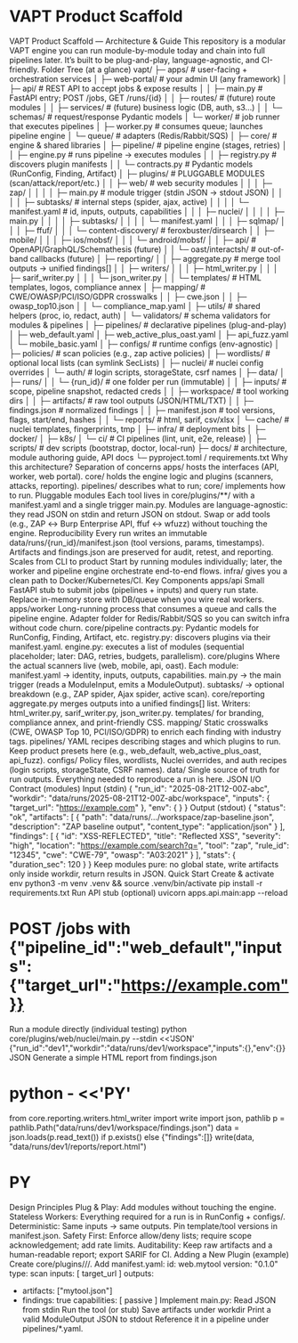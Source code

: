 # VAPT Product Scaffold

VAPT Product Scaffold — Architecture & Guide
This repository is a modular VAPT engine you can run module-by-module today and chain into full pipelines later. It’s built to be plug-and-play, language-agnostic, and CI-friendly.
Folder Tree (at a glance)
vapt/
├─ apps/                              # user-facing + orchestration services
│  ├─ web-portal/                     # your admin UI (any framework)
│  ├─ api/                            # REST API to accept jobs & expose results
│  │  ├─ main.py                      # FastAPI entry; POST /jobs, GET /runs/{id}
│  │  ├─ routes/                      # (future) route modules
│  │  ├─ services/                    # (future) business logic (DB, auth, s3…)
│  │  └─ schemas/                     # request/response Pydantic models
│  └─ worker/                         # job runner that executes pipelines
│     ├─ worker.py                    # consumes queue; launches pipeline engine
│     └─ queue/                       # adapters (Redis/Rabbit/SQS)
│
├─ core/                              # engine & shared libraries
│  ├─ pipeline/                       # pipeline engine (stages, retries)
│  │  ├─ engine.py                    # runs pipeline -> executes modules
│  │  ├─ registry.py                  # discovers plugin manifests
│  │  └─ contracts.py                 # Pydantic models (RunConfig, Finding, Artifact)
│  ├─ plugins/                        # PLUGGABLE MODULES (scan/attack/report/etc.)
│  │  ├─ web/                         # web security modules
│  │  │  ├─ zap/
│  │  │  │  ├─ main.py                # module trigger (stdin JSON -> stdout JSON)
│  │  │  │  ├─ subtasks/              # internal steps (spider, ajax, active)
│  │  │  │  └─ manifest.yaml          # id, inputs, outputs, capabilities
│  │  │  ├─ nuclei/
│  │  │  │  ├─ main.py
│  │  │  │  ├─ subtasks/
│  │  │  │  └─ manifest.yaml
│  │  │  ├─ sqlmap/
│  │  │  ├─ ffuf/
│  │  │  └─ content-discovery/        # feroxbuster/dirsearch
│  │  ├─ mobile/
│  │  │  ├─ ios/mobsf/
│  │  │  └─ android/mobsf/
│  │  ├─ api/                         # OpenAPI/GraphQL/Schemathesis (future)
│  │  └─ oast/interactsh/             # out-of-band callbacks (future)
│  ├─ reporting/
│  │  ├─ aggregate.py                 # merge tool outputs -> unified findings[]
│  │  ├─ writers/
│  │  │  ├─ html_writer.py
│  │  │  ├─ sarif_writer.py
│  │  │  └─ json_writer.py
│  │  └─ templates/                   # HTML templates, logos, compliance annex
│  ├─ mapping/                        # CWE/OWASP/PCI/ISO/GDPR crosswalks
│  │  ├─ cwe.json
│  │  ├─ owasp_top10.json
│  │  └─ compliance_map.yaml
│  ├─ utils/                          # shared helpers (proc, io, redact, auth)
│  └─ validators/                     # schema validators for modules & pipelines
│
├─ pipelines/                         # declarative pipelines (plug-and-play)
│  ├─ web_default.yaml
│  ├─ web_active_plus_oast.yaml
│  ├─ api_fuzz.yaml
│  └─ mobile_basic.yaml
│
├─ configs/                           # runtime configs (env-agnostic)
│  ├─ policies/                       # scan policies (e.g., zap active policies)
│  ├─ wordlists/                      # optional local lists (can symlink SecLists)
│  ├─ nuclei/                         # nuclei config overrides
│  └─ auth/                           # login scripts, storageState, csrf names
│
├─ data/
│  ├─ runs/
│  │  └─ {run_id}/                    # one folder per run (immutable)
│  │     ├─ inputs/                   # scope, pipeline snapshot, redacted creds
│  │     ├─ workspace/                # tool working dirs
│  │     ├─ artifacts/                # raw tool outputs (JSON/HTML/TXT)
│  │     ├─ findings.json             # normalized findings
│  │     ├─ manifest.json             # tool versions, flags, start/end, hashes
│  │     └─ reports/                  # html, sarif, csv/xlsx
│  └─ cache/                          # nuclei templates, fingerprints, tmp
│
├─ infra/                             # deployment bits
│  ├─ docker/
│  ├─ k8s/
│  └─ ci/                             # CI pipelines (lint, unit, e2e, release)
│
├─ scripts/                           # dev scripts (bootstrap, doctor, local-run)
├─ docs/                              # architecture, module authoring guide, API docs
└─ pyproject.toml / requirements.txt
Why this architecture?
Separation of concerns
apps/ hosts the interfaces (API, worker, web portal).
core/ holds the engine logic and plugins (scanners, attacks, reporting).
pipelines/ describes what to run; core/ implements how to run.
Pluggable modules
Each tool lives in core/plugins/**/ with a manifest.yaml and a single trigger main.py.
Modules are language-agnostic: they read JSON on stdin and return JSON on stdout.
Swap or add tools (e.g., ZAP ↔︎ Burp Enterprise API, ffuf ↔︎ wfuzz) without touching the engine.
Reproducibility
Every run writes an immutable data/runs/{run_id}/manifest.json (tool versions, params, timestamps).
Artifacts and findings.json are preserved for audit, retest, and reporting.
Scales from CLI to product
Start by running modules individually; later, the worker and pipeline engine orchestrate end-to-end flows.
infra/ gives you a clean path to Docker/Kubernetes/CI.
Key Components
apps/api
Small FastAPI stub to submit jobs (pipelines + inputs) and query run state.
Replace in-memory store with DB/queue when you wire real workers.
apps/worker
Long-running process that consumes a queue and calls the pipeline engine.
Adapter folder for Redis/Rabbit/SQS so you can switch infra without code churn.
core/pipeline
contracts.py: Pydantic models for RunConfig, Finding, Artifact, etc.
registry.py: discovers plugins via their manifest.yaml.
engine.py: executes a list of modules (sequential placeholder; later: DAG, retries, budgets, parallelism).
core/plugins
Where the actual scanners live (web, mobile, api, oast).
Each module:
manifest.yaml → identity, inputs, outputs, capabilities.
main.py → the main trigger (reads a ModuleInput, emits a ModuleOutput).
subtasks/ → optional breakdown (e.g., ZAP spider, Ajax spider, active scan).
core/reporting
aggregate.py merges outputs into a unified findings[] list.
Writers: html_writer.py, sarif_writer.py, json_writer.py.
templates/ for branding, compliance annex, and print-friendly CSS.
mapping/
Static crosswalks (CWE, OWASP Top 10, PCI/ISO/GDPR) to enrich each finding with industry tags.
pipelines/
YAML recipes describing stages and which plugins to run.
Keep product presets here (e.g., web_default, web_active_plus_oast, api_fuzz).
configs/
Policy files, wordlists, Nuclei overrides, and auth recipes (login scripts, storageState, CSRF names).
data/
Single source of truth for run outputs. Everything needed to reproduce a run is here.
JSON I/O Contract (modules)
Input (stdin)
{
  "run_id": "2025-08-21T12-00Z-abc",
  "workdir": "data/runs/2025-08-21T12-00Z-abc/workspace",
  "inputs": { "target_url": "https://example.com" },
  "env": { }
}
Output (stdout)
{
  "status": "ok",
  "artifacts": [
    { "path": "data/runs/.../workspace/zap-baseline.json",
      "description": "ZAP baseline output",
      "content_type": "application/json" }
  ],
  "findings": [
    { "id": "XSS-REFLECTED",
      "title": "Reflected XSS",
      "severity": "high",
      "location": "https://example.com/search?q=",
      "tool": "zap",
      "rule_id": "12345",
      "cwe": "CWE-79",
      "owasp": "A03:2021" }
  ],
  "stats": { "duration_sec": 120 }
}
Keep modules pure: no global state, write artifacts only inside workdir, return results in JSON.
Quick Start
Create & activate env
python3 -m venv .venv && source .venv/bin/activate
pip install -r requirements.txt
Run API stub (optional)
uvicorn apps.api.main:app --reload
# POST /jobs with {"pipeline_id":"web_default","inputs":{"target_url":"https://example.com"}}
Run a module directly (individual testing)
python core/plugins/web/nuclei/main.py --stdin <<'JSON'
{"run_id":"dev1","workdir":"data/runs/dev1/workspace","inputs":{},"env":{}}
JSON
Generate a simple HTML report from findings.json
# python - <<'PY'
from core.reporting.writers.html_writer import write
import json, pathlib
p = pathlib.Path("data/runs/dev1/workspace/findings.json")
data = json.loads(p.read_text()) if p.exists() else {"findings":[]}
write(data, "data/runs/dev1/reports/report.html")
# PY
Design Principles
Plug & Play: Add modules without touching the engine.
Stateless Workers: Everything required for a run is in RunConfig + configs/.
Deterministic: Same inputs → same outputs. Pin template/tool versions in manifest.json.
Safety First: Enforce allow/deny lists; require scope acknowledgement; add rate limits.
Auditability: Keep raw artifacts and a human-readable report; export SARIF for CI.
Adding a New Plugin (example)
Create core/plugins/<domain>/<tool>/.
Add manifest.yaml:
id: web.mytool
version: "0.1.0"
type: scan
inputs: [ target_url ]
outputs:
  - artifacts: ["mytool.json"]
  - findings: true
capabilities: [ passive ]
Implement main.py:
Read JSON from stdin
Run the tool (or stub)
Save artifacts under workdir
Print a valid ModuleOutput JSON to stdout
Reference it in a pipeline under pipelines/*.yaml.